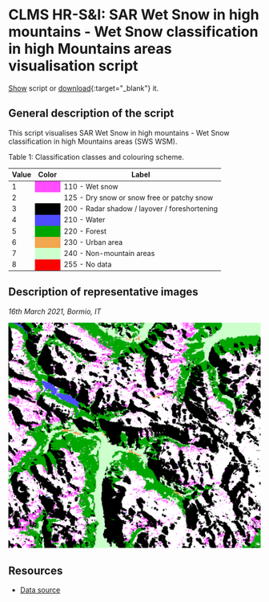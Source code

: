 # CLMS HR-S&I: SAR Wet Snow in high mountains - Wet Snow classification in high Mountains areas visualisation script

<a href="#" id='togglescript'>Show</a> script or [download](script.js){:target="_blank"} it.
<div id='script_view' style="display:none">
{% highlight javascript %}
      {% include_relative script.js %}
{% endhighlight %}
</div>

## General description of the script  
This script visualises SAR Wet Snow in high mountains - Wet Snow classification in high Mountains areas (SWS WSM).

Table 1: Classification classes and colouring scheme.

<table>
  <thead>
    <tr>
      <th>Value</th>
      <th>Color</th>
      <th>Label</th>
    </tr>
  </thead>
  <tbody>
    <tr>
      <td>1</td>
      <td style="background-color: #ff4dff;"></td>
      <td>110 - Wet snow</td>
    </tr>
    <tr>
      <td>2</td>
      <td style="background-color: #ffffff;"></td>
      <td>125 - Dry snow or snow free or patchy snow</td>
    </tr>
    <tr>
      <td>3</td>
      <td style="background-color: #000000;"></td>
      <td>200 - Radar shadow / layover / foreshortening</td>
    </tr>
    <tr>
      <td>4</td>
      <td style="background-color: #4d4dff;"></td>
      <td>210 - Water</td>
    </tr>
    <tr>
      <td>5</td>
      <td style="background-color: #00a600;"></td>
      <td>220 - Forest</td>
    </tr>
    <tr>
      <td>6</td>
      <td style="background-color: #f2a64d;"></td>
      <td>230 - Urban area</td>
    </tr>
      <tr>
      <td>7</td>
      <td style="background-color: #ccffcc;"></td>
      <td>240 - Non-mountain areas</td>
    </tr>
      <tr>
      <td>8</td>
      <td style="background-color: #ff0000;"></td>
      <td>255 - No data</td>
    </tr>
</tbody>
</table>

  
## Description of representative images
*16th March 2021, Bormio, IT* 

![SWS WSM](fig/figure.png)  

## Resources

- [Data source](https://land.copernicus.eu/pan-european/biophysical-parameters/high-resolution-snow-and-ice-monitoring/snow-products)
